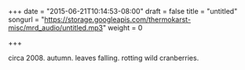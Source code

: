 +++
date = "2015-06-21T10:14:53-08:00"
draft = false
title = "untitled"
songurl = "https://storage.googleapis.com/thermokarst-misc/mrd_audio/untitled.mp3"
weight = 0

+++

circa 2008. autumn. leaves falling. rotting wild cranberries.
